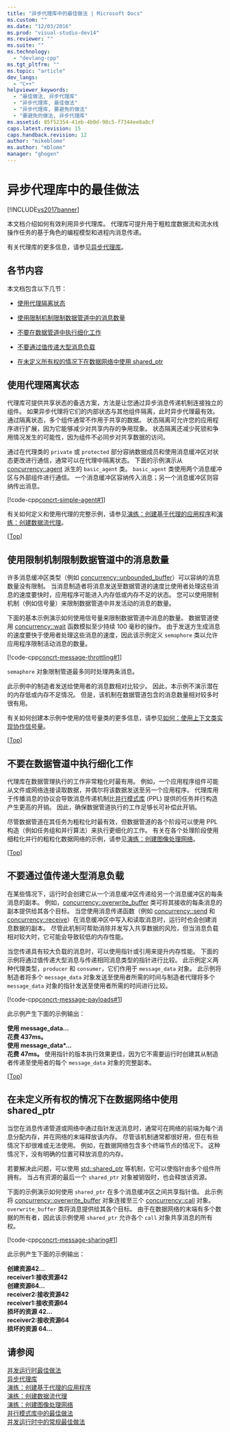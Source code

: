 ```yaml
---
title: "异步代理库中的最佳做法 | Microsoft Docs"
ms.custom: ""
ms.date: "12/03/2016"
ms.prod: "visual-studio-dev14"
ms.reviewer: ""
ms.suite: ""
ms.technology: 
  - "devlang-cpp"
ms.tgt_pltfrm: ""
ms.topic: "article"
dev_langs: 
  - "C++"
helpviewer_keywords: 
  - "最佳做法, 异步代理库"
  - "异步代理库, 最佳做法"
  - "异步代理库, 要避免的做法"
  - "要避免的做法, 异步代理库"
ms.assetid: 85f52354-41eb-4b0d-98c5-f7344ee8a8cf
caps.latest.revision: 15
caps.handback.revision: 12
author: "mikeblome"
ms.author: "mblome"
manager: "ghogen"
---
```

# 异步代理库中的最佳做法
[!INCLUDE[vs2017banner](../../assembler/inline/includes/vs2017banner.md)]

本文档介绍如何有效利用异步代理库。  代理库可提升用于粗粒度数据流和流水线操作任务的基于角色的编程模型和进程内消息传递。  
  
 有关代理库的更多信息，请参见[异步代理库](../../parallel/concrt/asynchronous-agents-library.md)。  
  
##  <a name="top"></a> 各节内容  
 本文档包含以下几节：  
  
-   [使用代理隔离状态](#isolation)  
  
-   [使用限制机制限制数据管道中的消息数量](#throttling)  
  
-   [不要在数据管道中执行细化工作](#fine-grained)  
  
-   [不要通过值传递大型消息负载](#large-payloads)  
  
-   [在未定义所有权的情况下在数据网络中使用 shared\_ptr](#ownership)  
  
##  <a name="isolation"></a> 使用代理隔离状态  
 代理库可提供共享状态的备选方案，方法是让您通过异步消息传递机制连接独立的组件。  如果异步代理将它们的内部状态与其他组件隔离，此时异步代理最有效。  通过隔离状态，多个组件通常不作用于共享的数据。  状态隔离可允许您的应用程序进行扩展，因为它能够减少对共享内存的争用现象。  状态隔离还减少死锁和争用情况发生的可能性，因为组件不必同步对共享数据的访问。  
  
 通过在代理类的 `private` 或 `protected` 部分容纳数据成员和使用消息缓冲区对状态更改进行通信，通常可以在代理中隔离状态。  下面的示例演示从 [concurrency::agent](../../parallel/concrt/reference/agent-class.md) 派生的 `basic_agent` 类。  `basic_agent` 类使用两个消息缓冲区与外部组件进行通信。  一个消息缓冲区容纳传入消息；另一个消息缓冲区则容纳传出消息。  
  
 [!code-cpp[concrt-simple-agent#1](../../parallel/concrt/codesnippet/CPP/best-practices-in-the-asynchronous-agents-library_1.cpp)]  
  
 有关如何定义和使用代理的完整示例，请参见[演练：创建基于代理的应用程序](../../parallel/concrt/walkthrough-creating-an-agent-based-application.md)和[演练：创建数据流代理](../../parallel/concrt/walkthrough-creating-a-dataflow-agent.md)。  
  
 \[[Top](#top)\]  
  
##  <a name="throttling"></a> 使用限制机制限制数据管道中的消息数量  
 许多消息缓冲区类型（例如 [concurrency::unbounded\_buffer](../Topic/unbounded_buffer%20Class.md)）可以容纳的消息数量没有限制。  当消息制造者将消息发送至数据管道的速度比使用者处理这些消息的速度要快时，应用程序可能进入内存低或内存不足的状态。  您可以使用限制机制（例如信号量）来限制数据管道中并发活动的消息的数量。  
  
 下面的基本示例演示如何使用信号量来限制数据管道中消息的数量。  数据管道使用 [concurrency::wait](../Topic/wait%20Function.md) 函数模拟至少持续 100 毫秒的操作。  由于发送方生成消息的速度要快于使用者处理这些消息的速度，因此该示例定义 `semaphore` 类以允许应用程序限制活动消息的数量。  
  
 [!code-cpp[concrt-message-throttling#1](../../parallel/concrt/codesnippet/CPP/best-practices-in-the-asynchronous-agents-library_2.cpp)]  
  
 `semaphore` 对象限制管道最多同时处理两条消息。  
  
 此示例中的制造者发送给使用者的消息数相对比较少。  因此，本示例不演示潜在的内存低或内存不足情况。  但是，该机制在数据管道包含的消息数量相对较多时很有用。  
  
 有关如何创建本示例中使用的信号量类的更多信息，请参见[如何：使用上下文类实现协作信号量](../../parallel/concrt/how-to-use-the-context-class-to-implement-a-cooperative-semaphore.md)。  
  
 \[[Top](#top)\]  
  
##  <a name="fine-grained"></a> 不要在数据管道中执行细化工作  
 代理库在数据管理执行的工作非常粗化时最有用。  例如，一个应用程序组件可能从文件或网络连接读取数据，并偶尔将该数据发送至另一个应用程序。  代理库用于传播消息的协议会导致消息传递机制比[并行模式库](../../parallel/concrt/parallel-patterns-library-ppl.md) \(PPL\) 提供的任务并行构造产生更高的开销。  因此，确保数据管道执行的工作足够长可补偿此开销。  
  
 尽管数据管道在其任务为粗粒化时最有效，但数据管道的各个阶段可以使用 PPL 构造（例如任务组和并行算法）来执行更细化的工作。  有关在各个处理阶段使用细粒化并行的粗粒化数据网络的示例，请参见[演练：创建图像处理网络](../../parallel/concrt/walkthrough-creating-an-image-processing-network.md)。  
  
 \[[Top](#top)\]  
  
##  <a name="large-payloads"></a> 不要通过值传递大型消息负载  
 在某些情况下，运行时会创建它从一个消息缓冲区传递给另一个消息缓冲区的每条消息的副本。  例如，[concurrency::overwrite\_buffer](../../parallel/concrt/reference/overwrite-buffer-class.md) 类可将其接收的每条消息的副本提供给其各个目标。  当您使用消息传递函数（例如 [concurrency::send](../Topic/send%20Function.md) 和 [concurrency::receive](../Topic/receive%20Function.md)）在消息缓冲区中写入和读取消息时，运行时也会创建消息数据的副本。  尽管此机制可帮助消除并发写入共享数据的风险，但当消息负载相对较大时，它可能会导致较低的内存性能。  
  
 当您传递具有较大负载的消息时，可以使用指针或引用来提升内存性能。  下面的示例将通过值传递大型消息与传递相同消息类型的指针进行比较。  此示例定义两种代理类型，`producer` 和 `consumer`，它们作用于 `message_data` 对象。  此示例将制造者将多个 `message_data` 对象发送至使用者所需的时间与制造者代理将多个 `message_data` 对象的指针发送至使用者所需的时间进行比较。  
  
 [!code-cpp[concrt-message-payloads#1](../../parallel/concrt/codesnippet/CPP/best-practices-in-the-asynchronous-agents-library_3.cpp)]  
  
 此示例产生下面的示例输出：  
  
  **使用 message\_data…**  
**花费 437ms。**  
**使用 message\_data\*...**  
**花费 47ms。** 使用指针的版本执行效果更佳，因为它不需要运行时创建其从制造者传递至使用者的每个 `message_data` 对象的完整副本。  
  
 \[[Top](#top)\]  
  
##  <a name="ownership"></a> 在未定义所有权的情况下在数据网络中使用 shared\_ptr  
 当您在消息传递管道或网络中通过指针发送消息时，通常可在网络的前端为每个消息分配内存，并在网络的末端释放该内存。  尽管该机制通常都很好用，但在有些情况下却很难或无法使用。  例如，在数据网络包含多个终端节点的情况下。  这种情况下，没有明确的位置可释放消息的内存。  
  
 若要解决此问题，可以使用 [std::shared\_ptr](../../standard-library/shared-ptr-class.md) 等机制，它可以使指针由多个组件所拥有。  当占有资源的最后一个 `shared_ptr` 对象被销毁时，也会释放该资源。  
  
 下面的示例演示如何使用 `shared_ptr` 在多个消息缓冲区之间共享指针值。  此示例将 [concurrency::overwrite\_buffer](../../parallel/concrt/reference/overwrite-buffer-class.md) 对象连接至三个 [concurrency::call](../../parallel/concrt/reference/call-class.md) 对象。  `overwrite_buffer` 类将消息提供给其各个目标。  由于在数据网络的末端有多个数据的所有者，因此该示例使用 `shared_ptr` 允许各个 `call` 对象共享消息的所有权。  
  
 [!code-cpp[concrt-message-sharing#1](../../parallel/concrt/codesnippet/CPP/best-practices-in-the-asynchronous-agents-library_4.cpp)]  
  
 此示例产生下面的示例输出：  
  
  **创建资源42...**  
**receiver1:接收资源42**  
**创建资源64...**  
**receiver2:接收资源42**  
**receiver1:接收资源64**  
**损坏的资源 42…**  
**receiver2:接收资源64**  
**损坏的资源 64…**   
## 请参阅  
 [并发运行时最佳做法](../../parallel/concrt/concurrency-runtime-best-practices.md)   
 [异步代理库](../../parallel/concrt/asynchronous-agents-library.md)   
 [演练：创建基于代理的应用程序](../../parallel/concrt/walkthrough-creating-an-agent-based-application.md)   
 [演练：创建数据流代理](../../parallel/concrt/walkthrough-creating-a-dataflow-agent.md)   
 [演练：创建图像处理网络](../../parallel/concrt/walkthrough-creating-an-image-processing-network.md)   
 [并行模式库中的最佳做法](../../parallel/concrt/best-practices-in-the-parallel-patterns-library.md)   
 [并发运行时中的常规最佳做法](../../parallel/concrt/general-best-practices-in-the-concurrency-runtime.md)